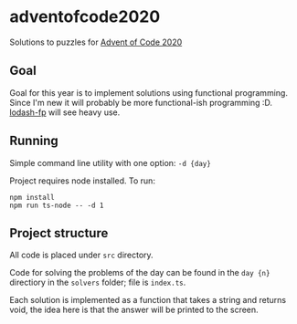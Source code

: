 # adventofcode2020
Solutions to puzzles for [Advent of Code 2020](https://adventofcode.com/2020/)

## Goal
Goal for this year is to implement solutions using functional programming. Since I'm new it will probably be more functional-ish programming :D. [lodash-fp](https://github.com/lodash/lodash/wiki/FP-Guide) will see heavy use.

## Running
Simple command line utility with one option: `-d {day}`

Project requires node installed. To run:

```
npm install
npm run ts-node -- -d 1
```

## Project structure
All code is placed under `src` directory.

Code for solving the problems of the day can be found in the `day {n}` directiory in the `solvers` folder; file is `index.ts`.

Each solution is implemented as a function that takes a string and returns void, the idea here is that the answer will be printed to the screen.
 